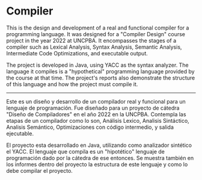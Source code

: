 # Compiler

This is the design and development of a real and functional compiler for a programming language. It was designed for a "Compiler Design" course project in the year 2022 at UNCPBA. It encompasses the stages of a compiler such as Lexical Analysis, Syntax Analysis, Semantic Analysis, Intermediate Code Optimizations, and executable output.

The project is developed in Java, using YACC as the syntax analyzer. The language it compiles is a "hypothetical" programming language provided by the course at that time. The project's reports also demonstrate the structure of this language and how the project must compile it.

-------------------------------------------------------------------------------------------------------------------------------------------------------------------

Este es un diseño y desarrollo de un compilador real y funcional para un lenguaje de programación.
Fue diseñado para un proyecto de cátedra "Diseño de Compiladores" en el año 2022 en la UNCPBA.
Contempla las etapas de un compilador como lo son, Análisis Lexico, Analisis Sintáctico, Analisis Semántico, Optimizaciones con código intermedio, y salida ejecutable. 

El proyecto esta desarrollado en Java, utilizando como analizador sintético el YACC.
El lenguaje que compila es un "hipotético" lenguaje de programación dado por la cátedra de ese entonces. Se muestra también en los informes dentro del proyecto la estructura de este lenguaje y como lo debe compilar el proyecto.
